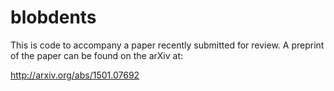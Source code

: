 blobdents
=========

This is code to accompany a paper recently submitted for review.  A preprint of the paper can be found on the arXiv at:

http://arxiv.org/abs/1501.07692

